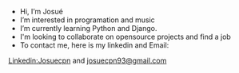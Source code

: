 - Hi, I’m Josué
- I’m interested in programation and music
- I’m currently learning Python and Django.
- I'm looking to collaborate on opensource projects and find a job
- To contact me, here is my linkedin and Email: 

[Linkedin:Josuecpn](https://www.linkedin.com/in/josu%C3%A9-cordeiro-pinto-neto-097128122/) and josuecpn93@gmail.com
